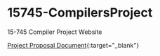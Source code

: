 # 15745-CompilersProject
15-745 Compiler Project Website

[Project Proposal Document](https://github.com/ashwinve/15745-CompilersProject/blob/main/project_proposal_document.pdf){:target="_blank"}
